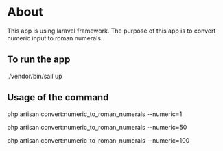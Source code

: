 # About

This app is using laravel framework. The purpose of this app is to convert numeric input to roman numerals.

## To run the app

./vendor/bin/sail up

## Usage of the command

php artisan convert:numeric_to_roman_numerals --numeric=1

php artisan convert:numeric_to_roman_numerals --numeric=50

php artisan convert:numeric_to_roman_numerals --numeric=100
